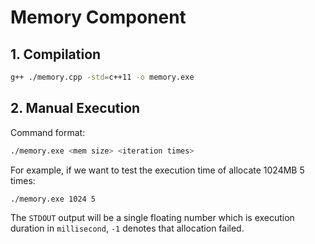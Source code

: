 # Memory Component

## 1. Compilation

```bash
g++ ./memory.cpp -std=c++11 -o memory.exe
```

## 2. Manual Execution

Command format:
```bash
./memory.exe <mem size> <iteration times>
```

For example, if we want to test the execution time of allocate 1024MB 5 times:

```bash
./memory.exe 1024 5
```

The `STDOUT` output will be a single floating number which is execution duration in `millisecond`, `-1` denotes that allocation failed.